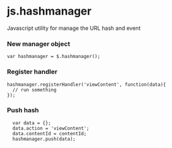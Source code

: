 js.hashmanager
==============

Javascript utility for manage the URL hash and event

### New manager object

```
var hashmanager = $.hashmanager();
```

### Register handler

```
hashmanager.registerHandler('viewContent', function(data){
  // run something
});
```

### Push hash

```
  var data = {};
  data.action = 'viewContent';
  data.contentId = contentId;
  hashmanager.push(data);
```
